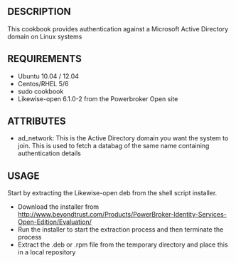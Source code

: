 DESCRIPTION
-----------

This cookbook provides authentication against a Microsoft Active Directory domain on Linux systems

REQUIREMENTS
------------

* Ubuntu 10.04 / 12.04
* Centos/RHEL 5/6
* sudo cookbook
* Likewise-open 6.1.0-2 from the Powerbroker Open site


ATTRIBUTES
----------

* ad_network: This is the Active Directory domain you want the system to join.  This is used to fetch a databag of the same name containing authentication details


USAGE
-----

Start by extracting the Likewise-open deb from the shell script installer.
* Download the installer from http://www.beyondtrust.com/Products/PowerBroker-Identity-Services-Open-Edition/Evaluation/
* Run the installer to start the extraction process and then terminate the process
* Extract the .deb or .rpm file from the temporary directory and place this in a local repository
